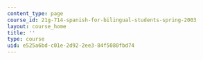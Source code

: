 ```yaml
---
content_type: page
course_id: 21g-714-spanish-for-bilingual-students-spring-2003
layout: course_home
title: ''
type: course
uid: e525a6bd-c01e-2d92-2ee3-84f5080fbd74
---
```

